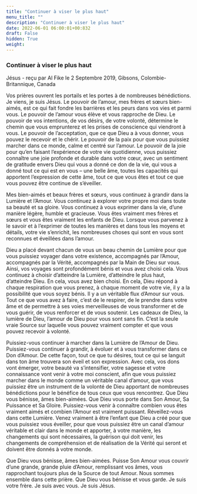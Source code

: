 ```yaml
---
title: "Continuer à viser le plus haut"
menu_title: ""
description: "Continuer à viser le plus haut"
date: 2022-06-01 06:00:01+00:832
draft: False
hidden: True
weight:
---
```

### Continuer à viser le plus haut

Jésus - reçu par Al Fike le 2 Septembre 2019, Gibsons, Colombie-Britannique, Canada

Vos prières ouvrent les portails et les portes à de nombreuses bénédictions. Je viens, je suis Jésus. Le pouvoir de l’amour, mes frères et sœurs bien-aimés, est ce qui fait fondre les barrières et les peurs dans vos vies et parmi vous. Le pouvoir de l’amour vous élève et vous rapproche de Dieu. Le pouvoir de vos intentions, de vos désirs, de votre volonté, détermine le chemin que vous emprunterez et les prises de conscience qui viendront à vous. Le pouvoir de l’acceptation, que ce que Dieu a à vous donner, vous pouvez le recevoir et le chérir. Le pouvoir de la paix pour que vous puissiez marcher dans ce monde, calme et centré sur l’amour. Le pouvoir de la joie pour qu’en faisant l’expérience de votre vie quotidienne, vous puissiez connaître une joie profonde et durable dans votre cœur, avec un sentiment de gratitude envers Dieu qui vous a donné ce don de la vie, qui vous a donné tout ce qui est en vous – une belle âme, toutes les capacités qui apportent l’expression de cette âme, tout ce que vous êtes et tout ce que vous pouvez être continue de s’éveiller.

Mes bien-aimés et beaux frères et sœurs, vous continuez à grandir dans la Lumière et l’Amour. Vous continuez à explorer votre propre moi dans toute sa beauté et sa gloire. Vous continuez à vous exprimer dans la vie, d’une manière légère, humble et gracieuse. Vous êtes vraiment mes frères et sœurs et vous êtes vraiment les enfants de Dieu. Lorsque vous parvenez à le savoir et à l’exprimer de toutes les manières et dans tous les moyens et détails, votre vie s’enrichit, les nombreuses choses qui sont en vous sont reconnues et éveillées dans l’amour.

Dieu a placé devant chacun de vous un beau chemin de Lumière pour que vous puissiez voyager dans votre existence, accompagnés par l’Amour, accompagnés par la Vérité, accompagnés par la Main de Dieu sur vous. Ainsi, vos voyages sont profondément bénis et vous avez choisi cela. Vous continuez à choisir d’atteindre la Lumière, d’atteindre le plus haut, d’atteindre Dieu. En cela, vous avez bien choisi. En cela, Dieu répond à chaque respiration que vous prenez, à chaque moment de votre vie, il y a la possibilité que vous soyez bénis. Il y a un véritable flux d’Amour sur vous. Tout ce que vous avez à faire, c’est de le respirer, de le prendre dans votre âme et de permettre à ses voies merveilleuses de vous transformer et de vous guérir, de vous renforcer et de vous soutenir. Les cadeaux de Dieu, la lumière de Dieu, l’amour de Dieu pour vous sont sans fin. C’est la seule vraie Source sur laquelle vous pouvez vraiment compter et que vous pouvez recevoir à volonté.

Puissiez-vous continuer à marcher dans la Lumière de l’Amour de Dieu. Puissiez-vous continuer à grandir, à évoluer et à vous transformer dans ce Don d’Amour. De cette façon, tout ce que tu désires, tout ce qui se languit dans ton âme trouvera son éveil et son expression. Avec cela, vos dons vont émerger, votre beauté va s’intensifier, votre sagesse et votre connaissance vont venir à votre moi conscient, afin que vous puissiez marcher dans le monde comme un véritable canal d’amour, que vous puissiez être un instrument de la volonté de Dieu apportant de nombreuses bénédictions pour le bénéfice de tous ceux que vous rencontrez. Que Dieu vous bénisse, âmes bien-aimées. Que Dieu vous porte dans Son Amour, Sa Puissance et Sa Gloire. Puissiez-vous venir à connaître combien vous êtes vraiment aimés et combien l’Amour est vraiment puissant. Réveillez-vous dans cette Lumière. Venez vraiment à être l’enfant que Dieu a créé pour que vous puissiez vous éveiller, pour que vous puissiez être un canal d’amour véritable et clair dans le monde et apporter, à votre manière, les changements qui sont nécessaires, la guérison qui doit venir, les changements de compréhension et de réalisation de la Vérité qui seront et doivent être donnés à votre monde.

Que Dieu vous bénisse, âmes bien-aimées. Puisse Son Amour vous couvrir d’une grande, grande pluie d’Amour, remplissant vos âmes, vous rapprochant toujours plus de la Source de tout Amour. Nous sommes ensemble dans cette prière. Que Dieu vous bénisse et vous garde. Je suis votre frère. Je suis avec vous. Je suis Jésus.



